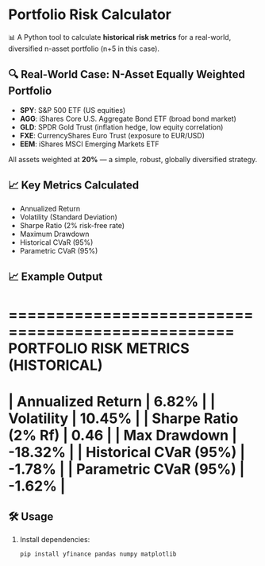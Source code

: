 # Portfolio Risk Calculator

📊 A Python tool to calculate **historical risk metrics** for a real-world, diversified n-asset portfolio (n+5 in this case).

## 🔍 Real-World Case: N-Asset Equally Weighted Portfolio
- **SPY**: S&P 500 ETF (US equities)
- **AGG**: iShares Core U.S. Aggregate Bond ETF (broad bond market)
- **GLD**: SPDR Gold Trust (inflation hedge, low equity correlation)
- **FXE**: CurrencyShares Euro Trust (exposure to EUR/USD)
- **EEM**: iShares MSCI Emerging Markets ETF

All assets weighted at **20%** — a simple, robust, globally diversified strategy.

## 📈 Key Metrics Calculated
- Annualized Return
- Volatility (Standard Deviation)
- Sharpe Ratio (2% risk-free rate)
- Maximum Drawdown
- Historical CVaR (95%)
- Parametric CVaR (95%)

## 📈 Example Output
==================================================
PORTFOLIO RISK METRICS (HISTORICAL)
==================================================
| Annualized Return | 6.82% |
| Volatility | 10.45% |
| Sharpe Ratio (2% Rf) | 0.46 |
| Max Drawdown | -18.32% |
| Historical CVaR (95%) | -1.78% |
| Parametric CVaR (95%) | -1.62% |
==================================================

## 🛠️ Usage
1. Install dependencies:
   ```bash
   pip install yfinance pandas numpy matplotlib
